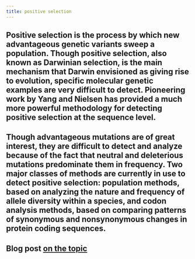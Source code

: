 ```yaml
---
title: positive selection
---
```


## Positive selection is the process by which new advantageous genetic variants sweep a population. Though positive selection, also known as Darwinian selection, is the main mechanism that Darwin envisioned as giving rise to evolution, specific molecular genetic examples are very difficult to detect. Pioneering work by Yang and Nielsen has provided a much more powerful methodology for detecting positive selection at the sequence level.

## 

## Though advantageous mutations are of great interest, they are difficult to detect and analyze because of the fact that neutral and deleterious mutations predominate them in frequency. Two major classes of methods are currently in use to detect positive selection: population methods, based on analyzing the nature and frequency of allele diversity within a species, and codon analysis methods, based on comparing patterns of synonymous and nonsynonymous changes in protein coding sequences.

## 

## Blog post [on the topic](http://depts.washington.edu/jtlab/positiveSelection.html#:~:text=Positive%20selection%20is%20the%20process,are%20very%20difficult%20to%20detect.)
